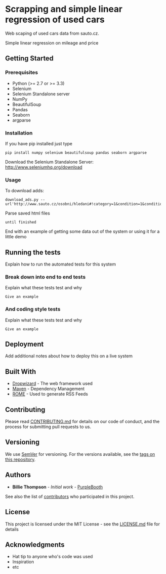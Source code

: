 # Scrapping and simple linear regression of used cars

Web scaping of used cars data from sauto.cz. 

Simple linear regression on mileage and price

## Getting Started

### Prerequisites

* Python (>= 2.7 or >= 3.3)
* Selenium
* Selenium Standalone server
* NumPy
* BeautifulSoup
* Pandas
* Seaborn
* argparse

### Installation

If you have pip installed just type
```
pip install numpy selenium beautifulsoup pandas seaborn argparse
```

Download the Selenium Standalone Server: http://www.seleniumhq.org/download

### Usage

To download adds:
```
download_ads.py --url'http://www.sauto.cz/osobni/hledani#!category=1&condition=1&condition=2&condition=4&fuel=2&subCategory=6&manufacturer=93&model=705&page=1'
```

Parse saved html files

```
until finished
```

End with an example of getting some data out of the system or using it for a little demo

## Running the tests

Explain how to run the automated tests for this system

### Break down into end to end tests

Explain what these tests test and why

```
Give an example
```

### And coding style tests

Explain what these tests test and why

```
Give an example
```

## Deployment

Add additional notes about how to deploy this on a live system

## Built With

* [Dropwizard](http://www.dropwizard.io/1.0.2/docs/) - The web framework used
* [Maven](https://maven.apache.org/) - Dependency Management
* [ROME](https://rometools.github.io/rome/) - Used to generate RSS Feeds

## Contributing

Please read [CONTRIBUTING.md](https://gist.github.com/PurpleBooth/b24679402957c63ec426) for details on our code of conduct, and the process for submitting pull requests to us.

## Versioning

We use [SemVer](http://semver.org/) for versioning. For the versions available, see the [tags on this repository](https://github.com/your/project/tags).

## Authors

* **Billie Thompson** - *Initial work* - [PurpleBooth](https://github.com/PurpleBooth)

See also the list of [contributors](https://github.com/your/project/contributors) who participated in this project.

## License

This project is licensed under the MIT License - see the [LICENSE.md](LICENSE.md) file for details

## Acknowledgments

* Hat tip to anyone who's code was used
* Inspiration
* etc

